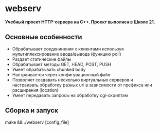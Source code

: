 # webserv

**Учебный проект HTTP-сервера на C++. Проект выполнен в Школе 21.**

## Основные особенности

- Обрабатывает соеденинения с клиентами используя мультиплексирование ввода/вывода (функцию poll)
- Раздает статические файлы
- Обрабатывает методы GET, HEAD, POST, PUSH
- Умеет обрабатывать chunked body
- Настраивается через конфигурационный файл
- Позволяет создавать несколько виртуальных серверов и настраивать обработку разных url в зависимости от префикса или расширения (location)
- Умеет передавать запросы на обработку cgi-скриптам

## Сборка и запуск

make && ./webserv [config_file]
